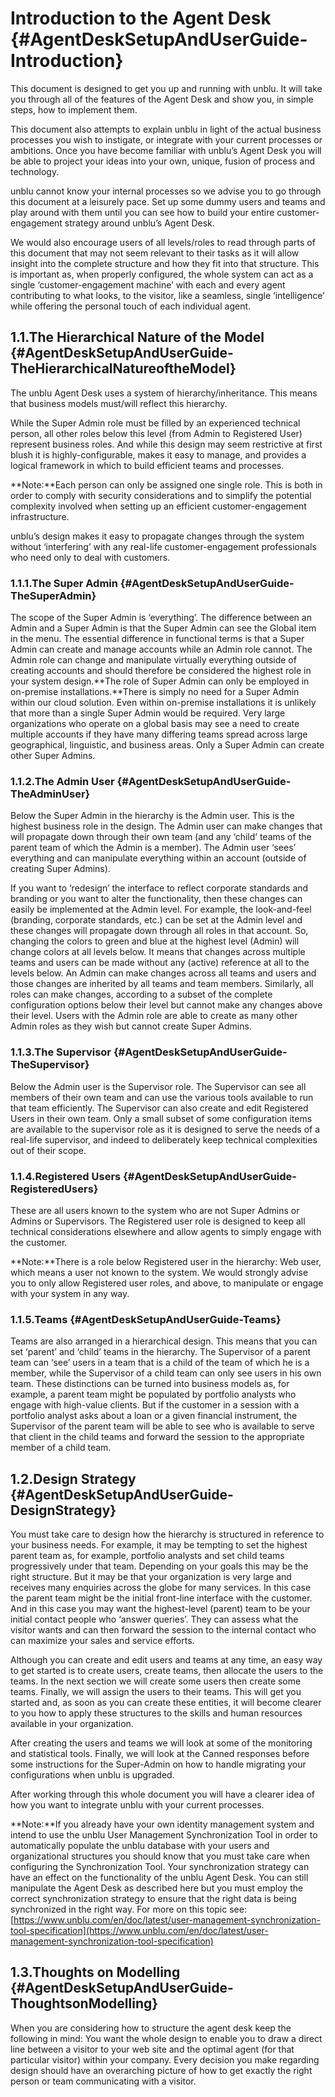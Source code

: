 # 

# Introduction to the Agent Desk {#AgentDeskSetupAndUserGuide-Introduction}

This document is designed to get you up and running with unblu. It will take you through all of the features of the Agent Desk and show you, in simple steps, how to implement them.

This document also attempts to explain unblu in light of the actual business processes you wish to instigate, or integrate with your current processes or ambitions. Once you have become familiar with unblu’s Agent Desk you will be able to project your ideas into your own, unique, fusion of process and technology.

unblu cannot know your internal processes so we advise you to go through this document at a leisurely pace. Set up some dummy users and teams and play around with them until you can see how to build your entire customer-engagement strategy around unblu’s Agent Desk.

We would also encourage users of all levels/roles to read through parts of this document that may not seem relevant to their tasks as it will allow insight into the complete structure and how they fit into that structure. This is important as, when properly configured, the whole system can act as a single ‘customer-engagement machine’ with each and every agent contributing to what looks, to the visitor, like a seamless, single ‘intelligence’ while offering the personal touch of each individual agent.

## 1.1.The Hierarchical Nature of the Model {#AgentDeskSetupAndUserGuide-TheHierarchicalNatureoftheModel}

The unblu Agent Desk uses a system of hierarchy/inheritance. This means that business models must/will reflect this hierarchy.

While the Super Admin role must be filled by an experienced technical person, all other roles below this level \(from Admin to Registered User\) represent business roles. And while this design may seem restrictive at first blush it is highly-configurable, makes it easy to manage, and provides a logical framework in which to build efficient teams and processes.

**Note:**Each person can only be assigned one single role. This is both in order to comply with security considerations and to simplify the potential complexity involved when setting up an efficient customer-engagement infrastructure.

unblu’s design makes it easy to propagate changes through the system without ‘interfering’ with any real-life customer-engagement professionals who need only to deal with customers.

### 1.1.1.The Super Admin {#AgentDeskSetupAndUserGuide-TheSuperAdmin}

The scope of the Super Admin is ‘everything’. The difference between an Admin and a Super Admin is that the Super Admin can see the Global item in the menu. The essential difference in functional terms is that a Super Admin can create and manage accounts while an Admin role cannot. The Admin role can change and manipulate virtually everything outside of creating accounts and should therefore be considered the highest role in your system design.**The role of Super Admin can only be employed in on-premise installations.**There is simply no need for a Super Admin within our cloud solution. Even within on-premise installations it is unlikely that more than a single Super Admin would be required. Very large organizations who operate on a global basis may see a need to create multiple accounts if they have many differing teams spread across large geographical, linguistic, and business areas. Only a Super Admin can create other Super Admins.

### 1.1.2.The Admin User {#AgentDeskSetupAndUserGuide-TheAdminUser}

Below the Super Admin in the hierarchy is the Admin user. This is the highest business role in the design. The Admin user can make changes that will propagate down through their own team \(and any ‘child’ teams of the parent team of which the Admin is a member\). The Admin user ‘sees’ everything and can manipulate everything within an account \(outside of creating Super Admins\).

If you want to ‘redesign’ the interface to reflect corporate standards and branding or you want to alter the functionality, then these changes can easily be implemented at the Admin level. For example, the look-and-feel \(branding, corporate standards, etc.\) can be set at the Admin level and these changes will propagate down through all roles in that account. So, changing the colors to green and blue at the highest level \(Admin\) will change colors at all levels below. It means that changes across multiple teams and users can be made without any \(active\) reference at all to the levels below. An Admin can make changes across all teams and users and those changes are inherited by all teams and team members. Similarly, all roles can make changes, according to a subset of the complete configuration options below their level but cannot make any changes above their level. Users with the Admin role are able to create as many other Admin roles as they wish but cannot create Super Admins.

### 1.1.3.The Supervisor {#AgentDeskSetupAndUserGuide-TheSupervisor}

Below the Admin user is the Supervisor role. The Supervisor can see all members of their own team and can use the various tools available to run that team efficiently. The Supervisor can also create and edit Registered Users in their own team. Only a small subset of some configuration items are available to the supervisor role as it is designed to serve the needs of a real-life supervisor, and indeed to deliberately keep technical complexities out of their scope.

### 1.1.4.Registered Users {#AgentDeskSetupAndUserGuide-RegisteredUsers}

These are all users known to the system who are not Super Admins or Admins or Supervisors. The Registered user role is designed to keep all technical considerations elsewhere and allow agents to simply engage with the customer.

**Note:**There is a role below Registered user in the hierarchy: Web user, which means a user not known to the system. We would strongly advise you to only allow Registered user roles, and above, to manipulate or engage with your system in any way.

### 1.1.5.Teams {#AgentDeskSetupAndUserGuide-Teams}

Teams are also arranged in a hierarchical design. This means that you can set ‘parent’ and ‘child’ teams in the hierarchy. The Supervisor of a parent team can ‘see’ users in a team that is a child of the team of which he is a member, while the Supervisor of a child team can only see users in his own team. These distinctions can be turned into business models as, for example, a parent team might be populated by portfolio analysts who engage with high-value clients. But if the customer in a session with a portfolio analyst asks about a loan or a given financial instrument, the Supervisor of the parent team will be able to see who is available to serve that client in the child teams and forward the session to the appropriate member of a child team.

## 1.2.Design Strategy {#AgentDeskSetupAndUserGuide-DesignStrategy}

You must take care to design how the hierarchy is structured in reference to your business needs. For example, it may be tempting to set the highest parent team as, for example, portfolio analysts and set child teams progressively under that team. Depending on your goals this may be the right structure. But it may be that your organization is very large and receives many enquiries across the globe for many services. In this case the parent team might be the initial front-line interface with the customer. And in this case you may want the highest-level \(parent\) team to be your initial contact people who ‘answer queries’. They can assess what the visitor wants and can then forward the session to the internal contact who can maximize your sales and service efforts.

Although you can create and edit users and teams at any time, an easy way to get started is to create users, create teams, then allocate the users to the teams. In the next section we will create some users then create some teams. Finally, we will assign the users to their teams. This will get you started and, as soon as you can create these entities, it will become clearer to you how to apply these structures to the skills and human resources available in your organization.

After creating the users and teams we will look at some of the monitoring and statistical tools. Finally, we will look at the Canned responses before some instructions for the Super-Admin on how to handle migrating your configurations when unblu is upgraded.

After working through this whole document you will have a clearer idea of how you want to integrate unblu with your current processes.

**Note:**If you already have your own identity management system and intend to use the unblu User Management Synchronization Tool in order to automatically populate the unblu database with your users and organizational structures you should know that you must take care when configuring the Synchronization Tool. Your synchronization strategy can have an effect on the functionality of the unblu Agent Desk. You can still manipulate the Agent Desk as described here but you must employ the correct synchronization strategy to ensure that the right data is being synchronized in the right way. For more on this topic see:[https://www.unblu.com/en/doc/latest/user-management-synchronization-tool-specification](https://www.unblu.com/en/doc/latest/user-management-synchronization-tool-specification)

## 1.3.Thoughts on Modelling {#AgentDeskSetupAndUserGuide-ThoughtsonModelling}

When you are considering how to structure the agent desk keep the following in mind: You want the whole design to enable you to draw a direct line between a visitor to your web site and the optimal agent \(for that particular visitor\) within your company. Every decision you make regarding design should have an overarching picture of how to get exactly the right person or team communicating with a visitor.

